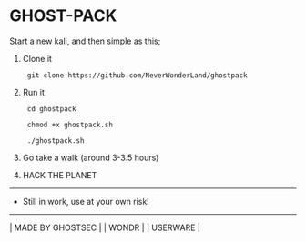 # GHOST-PACK

Start a new kali, and then simple as this;

1. Clone it

        git clone https://github.com/NeverWonderLand/ghostpack

2. Run it

        cd ghostpack
    
        chmod +x ghostpack.sh
    
        ./ghostpack.sh

3. Go take a walk (around 3-3.5 hours)

4. HACK THE PLANET

---------------------------------------
* Still in work, use at your own risk!

 ------------------
| MADE BY GHOSTSEC |
| WONDR          |
| USERWARE       |
